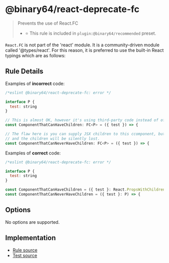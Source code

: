 # @binary64/react-deprecate-fc

> Prevents the use of React.FC
>
> - ⭐️ This rule is included in `plugin:@binary64/recommended` preset.

`React.FC` is not part of the 'react' module. It is a community-driven module called '@types/react'. For this reason, it is preferred to use the built-in React typings which are as follows:

## Rule Details

Examples of **incorrect** code:

```jsx
/*eslint @binary64/react-deprecate-fc: error */

interface P {
  test: string
}

// This is almost OK, however it's using third-party code instead of official React.
const ComponentThatCanHaveChildren: FC<P> = ({ test }) => {

// The flaw here is you can supply JSX children to this ccomponent, but nothing will ever complain,
// and the children will be silently lost.
const ComponentThatCanNeverHaveChildren: FC<P> = ({ test }) => {
```

Examples of **correct** code:

```jsx
/*eslint @binary64/react-deprecate-fc: error */

interface P {
  test: string
}

const ComponentThatCanHaveChildren = ({ test }: React.PropsWithChildren<P>) => {
const ComponentThatCanNeverHaveChildren = ({ test }: P) => {
```

## Options

No options are supported.

## Implementation

- [Rule source](../../src/rules/react-deprecate-fc.ts)
- [Test source](../../tests/rules/react-deprecate-fc.ts)
